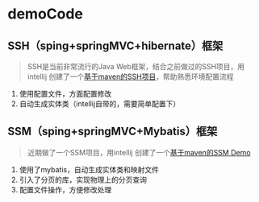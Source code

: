 # demoCode

## SSH（sping+springMVC+hibernate）框架
 > SSH是当前非常流行的Java Web框架，结合之前做过的SSH项目，用intellij 创建了一个[基于maven的SSH项目](https://github.com/rain18/demoCode/tree/master/SSHDemo)，帮助熟悉环境配置流程
  
  1. 使用配置文件，方面配置修改
  
  2. 自动生成实体类（intellij自带的，需要简单配置下）
 
## SSM（sping+springMVC+Mybatis）框架
 > 近期做了一个SSM项目，用intellij 创建了一个[基于maven的SSM Demo](https://github.com/rain18/demoCode/tree/master/SSMDemo)
   
  1. 使用了mybatis，自动生成实体类和映射文件
   
  2. 引入了分页的库，实现物理上的分页查询
   
  3. 配置文件操作，方便修改处理
